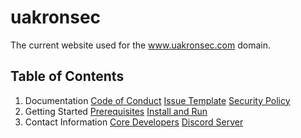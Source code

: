 # uakronsec

The current website used for the www.uakronsec.com domain.  

## Table of Contents
1. Documentation 
[Code of Conduct](https://github.com/avrha/uakronsec/blob/main/docs/CODE_OF_CONDUCT.md)
[Issue Template](https://github.com/avrha/uakronsec/blob/main/docs/ISSUE_TEMPLATE/bug_report.md)
[Security Policy](https://github.com/avrha/uakronsec/blob/main/docs/SECURITY.md)
2. Getting Started
[Prerequisites](#Prerequisites)
[Install and Run](#Install-and-Run)
3. Contact Information
[Core Developers](#Core-Developers)
[Discord Server](#Discord-Server)
